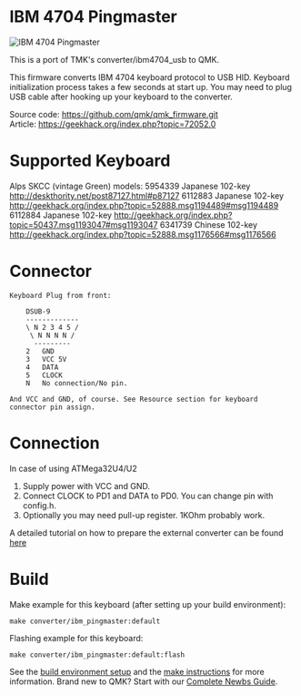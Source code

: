 # IBM 4704 Pingmaster
![IBM 4704 Pingmaster](https://deskthority.net/wiki/images/d/da/6112884_1.jpg)

This is a port of TMK's converter/ibm4704_usb to QMK.

This firmware converts IBM 4704 keyboard protocol to USB HID.
Keyboard initialization process takes a few seconds at start up. You may need to plug USB cable after hooking up your keyboard to the converter.

Source code: https://github.com/qmk/qmk_firmware.git  
Article: https://geekhack.org/index.php?topic=72052.0

# Supported Keyboard

Alps SKCC (vintage Green) models:
5954339 Japanese 102-key http://deskthority.net/post87127.html#p87127
6112883 Japanese 102-key http://geekhack.org/index.php?topic=52888.msg1194489#msg1194489
6112884 Japanese 102-key http://geekhack.org/index.php?topic=50437.msg1193047#msg1193047
6341739 Chinese  102-key http://geekhack.org/index.php?topic=52888.msg1176566#msg1176566

# Connector

```
Keyboard Plug from front:

    DSUB-9
    -------------
    \ N 2 3 4 5 /
     \ N N N N /
      ---------
    2   GND
    3   VCC 5V
    4   DATA
    5   CLOCK
    N   No connection/No pin.

And VCC and GND, of course. See Resource section for keyboard connector pin assign.
```

# Connection

In case of using ATMega32U4/U2

1. Supply power with VCC and GND.
2. Connect CLOCK to PD1 and DATA to PD0. You can change pin with config.h.
3. Optionally you may need pull-up register. 1KOhm probably work.

A detailed tutorial on how to prepare the external converter can be found [here](https://bitswamp.com/2018/08/27/hasu-converter-for-pingmaster/)

# Build

Make example for this keyboard (after setting up your build environment):

    make converter/ibm_pingmaster:default

Flashing example for this keyboard:

    make converter/ibm_pingmaster:default:flash

See the [build environment setup](https://docs.qmk.fm/#/getting_started_build_tools) and the [make instructions](https://docs.qmk.fm/#/getting_started_make_guide) for more information. Brand new to QMK? Start with our [Complete Newbs Guide](https://docs.qmk.fm/#/newbs).
